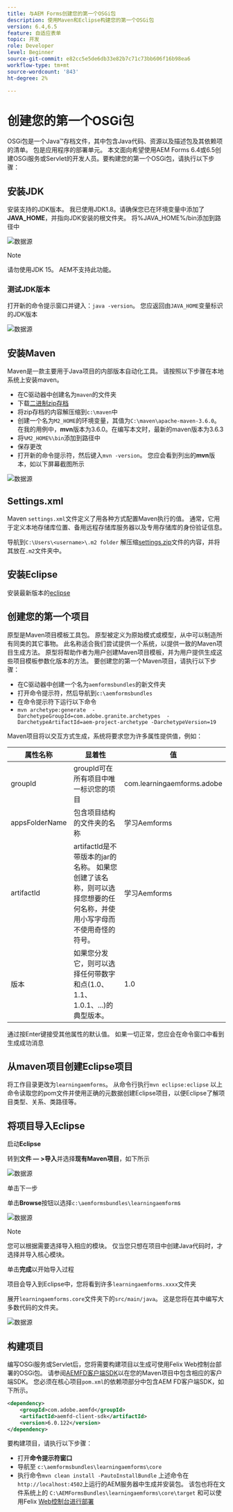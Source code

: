 ```yaml
---
title: 与AEM Forms创建您的第一个OSGi包
description: 使用Maven和Eclipse构建您的第一个OSGi包
version: 6.4,6.5
feature: 自适应表单
topic: 开发
role: Developer
level: Beginner
source-git-commit: e82cc5e5de6db33e82b7c71c73bb606f16b98ea6
workflow-type: tm+mt
source-wordcount: '843'
ht-degree: 2%

---
```



# 创建您的第一个OSGi包

OSGi包是一个Java™存档文件，其中包含Java代码、资源以及描述包及其依赖项的清单。 包是应用程序的部署单元。 本文面向希望使用AEM Forms 6.4或6.5创建OSGi服务或Servlet的开发人员。要构建您的第一个OSGi包，请执行以下步骤：


## 安装JDK

安装支持的JDK版本。 我已使用JDK1.8。请确保您已在环境变量中添加了&#x200B;**JAVA_HOME**，并指向JDK安装的根文件夹。
将%JAVA_HOME%/bin添加到路径中

![数据源](assets/java-home.JPG)

>[!NOTE]
> 请勿使用JDK 15。 AEM不支持此功能。

### 测试JDK版本

打开新的命令提示窗口并键入：`java -version`。 您应返回由`JAVA_HOME`变量标识的JDK版本

![数据源](assets/java-version.JPG)

## 安装Maven

Maven是一款主要用于Java项目的内部版本自动化工具。 请按照以下步骤在本地系统上安装maven。

* 在C驱动器中创建名为`maven`的文件夹
* 下载[二进制zip存档](http://maven.apache.org/download.cgi)
* 将zip存档的内容解压缩到`c:\maven`中
* 创建一个名为`M2_HOME`的环境变量，其值为`C:\maven\apache-maven-3.6.0`。 在我的用例中，**mvn**&#x200B;版本为3.6.0。在编写本文时，最新的maven版本为3.6.3
* 将`%M2_HOME%\bin`添加到路径中
* 保存更改
* 打开新的命令提示符，然后键入`mvn -version`。 您应会看到列出的&#x200B;**mvn**&#x200B;版本，如以下屏幕截图所示

![数据源](assets/mvn-version.JPG)

## Settings.xml

Maven `settings.xml`文件定义了用各种方式配置Maven执行的值。 通常，它用于定义本地存储库位置、备用远程存储库服务器以及专用存储库的身份验证信息。

导航到`C:\Users\<username>\.m2 folder`
解压缩[settings.zip](assets/settings.zip)文件的内容，并将其放在`.m2`文件夹中。

## 安装Eclipse

安装最新版本的[eclipse](https://www.eclipse.org/downloads/)

## 创建您的第一个项目

原型是Maven项目模板工具包。 原型被定义为原始模式或模型，从中可以制造所有同类的其它事物。 此名称适合我们尝试提供一个系统，以提供一致的Maven项目生成方法。 原型将帮助作者为用户创建Maven项目模板，并为用户提供生成这些项目模板参数化版本的方法。
要创建您的第一个Maven项目，请执行以下步骤：

* 在C驱动器中创建一个名为`aemformsbundles`的新文件夹
* 打开命令提示符，然后导航到`c:\aemformsbundles`
* 在命令提示符下运行以下命令
* `mvn archetype:generate  -DarchetypeGroupId=com.adobe.granite.archetypes  -DarchetypeArtifactId=aem-project-archetype -DarchetypeVersion=19`

Maven项目将以交互方式生成，系统将要求您为许多属性提供值，例如：

| 属性名称 | 显着性 | 值 |
------------------------|---------------------------------------|---------------------
| groupId | groupId可在所有项目中唯一标识您的项目 | com.learningaemforms.adobe |
| appsFolderName | 包含项目结构的文件夹的名称 | 学习Aemforms |
| artifactId | artifactId是不带版本的jar的名称。 如果您创建了该名称，则可以选择您想要的任何名称，并使用小写字母而不使用奇怪的符号。 | 学习Aemforms |
| 版本 | 如果您分发它，则可以选择任何带数字和点(1.0、1.1、1.0.1、...)的典型版本。 | 1.0 |

通过按Enter键接受其他属性的默认值。
如果一切正常，您应会在命令窗口中看到生成成功消息

## 从maven项目创建Eclipse项目

将工作目录更改为`learningaemforms`。
从命令行执行`mvn eclipse:eclipse`
以上命令读取您的pom文件并使用正确的元数据创建Eclipse项目，以便Eclipse了解项目类型、关系、类路径等。

## 将项目导入Eclipse

启动&#x200B;**Eclipse**

转到&#x200B;**文件 — >导入**&#x200B;并选择&#x200B;**现有Maven项目**，如下所示

![数据源](assets/import-mvn-project.JPG)

单击下一步

单击&#x200B;**Browse**&#x200B;按钮以选择`c:\aemformsbundles\learningaemform`s

![数据源](assets/select-mvn-project.JPG)

>[!NOTE]
>您可以根据需要选择导入相应的模块。 仅当您只想在项目中创建Java代码时，才选择并导入核心模块。

单击&#x200B;**完成**&#x200B;以开始导入过程

项目会导入到Eclipse中，您将看到许多`learningaemforms.xxxx`文件夹

展开`learningaemforms.core`文件夹下的`src/main/java`。 这是您将在其中编写大多数代码的文件夹。

![数据源](assets/learning-core.JPG)

## 构建项目




编写OSGi服务或Servlet后，您将需要构建项目以生成可使用Felix Web控制台部署的OSGi包。 请参阅[AEMFD客户端SDK](https://repo.adobe.com/nexus/content/groups/public/com/adobe/aemfd/aemfd-client-sdk-)以在您的Maven项目中包含相应的客户端SDK。 您必须在核心项目`pom.xml`的依赖项部分中包含AEM FD客户端SDK，如下所示。





```xml
<dependency>
    <groupId>com.adobe.aemfd</groupId>
    <artifactId>aemfd-client-sdk</artifactId>
    <version>6.0.122</version>
</dependency>
```

要构建项目，请执行以下步骤：

* 打开&#x200B;**命令提示符窗口**
* 导航至 `c:\aemformsbundles\learningaemforms\core`
* 执行命令`mvn clean install -PautoInstallBundle`
上述命令在`http://localhost:4502`上运行的AEM服务器中生成并安装包。 该包也将在文件系统上的
   `C:\AEMFormsBundles\learningaemforms\core\target` 和可以使用Felix  [Web控制台进行部署](http://localhost:4502/system/console/bundles)
